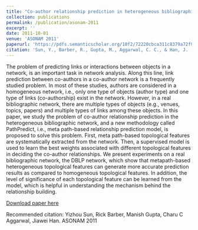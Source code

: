 ```yaml
---
title: "Co-author relationship prediction in heterogeneous bibliographic networks"
collection: publications
permalink: /publication/asonam-2011
excerpt: ''
date: 2011-10-01
venue: 'ASONAM 2011'
paperurl: 'https://pdfs.semanticscholar.org/10f2/72220cbca311c8379a72f9d5ba387b18c437.pdf'
citation: 'Sun, Y., Barber, R., Gupta, M., Aggarwal, C. C., & Han, J. (2011, July). Co-author relationship prediction in heterogeneous bibliographic networks. In Advances in Social Networks Analysis and Mining (ASONAM), 2011 International Conference on (pp. 121-128). IEEE.'
---
```

The problem of predicting links or interactions between objects in a network, is an important task in network analysis. Along this line, link prediction between co-authors in a co-author network is a frequently studied problem. In most of these studies, authors are considered in a homogeneous network, i.e., only one type of objects (author type) and one type of links (co-authorship) exist in the network. However, in a real bibliographic network, there are multiple types of objects (e.g., venues, topics, papers) and multiple types of links among these objects. In this paper, we study the problem of co-author relationship prediction in the heterogeneous bibliographic network, and a new methodology called PathPredict, i.e., meta path-based relationship prediction model, is proposed to solve this problem. First, meta path-based topological features are systematically extracted from the network. Then, a supervised model is used to learn the best weights associated with different topological features in deciding the co-author relationships. We present experiments on a real bibliographic network, the DBLP network, which show that metapath-based heterogeneous topological features can generate more accurate prediction results as compared to homogeneous topological features. In addition, the level of significance of each topological feature can be learned from the model, which is helpful in understanding the mechanism behind the relationship building.

[Download paper here](https://pdfs.semanticscholar.org/10f2/72220cbca311c8379a72f9d5ba387b18c437.pdf)

Recommended citation: Yizhou Sun, Rick Barber, Manish Gupta, Charu C Aggarwal, Jiawei Han. ASONAM 2011 
